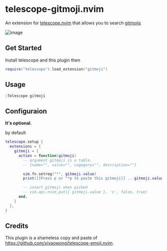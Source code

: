 # telescope-gitmoji.nvim

An extension for [telescope.nvim](https://github.com/nvim-telescope/telescope.nvim)
that allows you to search [gitmojis](https://gitmoji.dev/)

![image](https://github.com/mjacobus/telescope-gitmoji.nvim/assets/226834/b95fc539-ba64-42c3-b15e-d6eeec7d55fd)

## Get Started

Install telescope and this plugin then

```lua
require("telescope").load_extension("gitmoji")
```

## Usage

```
:Telescope gitmoji
```

## Configuraion

**It's optional.**

by default

```lua
telescope.setup {
  extensions = {
    gitmoji = {
      action = function(gitmoji)
        -- argument gitmoji is a table.
        -- {name="", value="", cagegory="", description=""}

        vim.fn.setreg("*", gitmoji.value)
        print([[Press p or "*p to paste this gitmoji]] .. gitmoji.value)

        -- insert gitmoji when picked
        -- vim.api.nvim_put({ gitmoji.value }, 'c', false, true)
      end,
    }
  },
}
```

## Credits

This plugin is a shameless copy and paste of https://github.com/xiyaowong/telescope-emoji.nvim.
